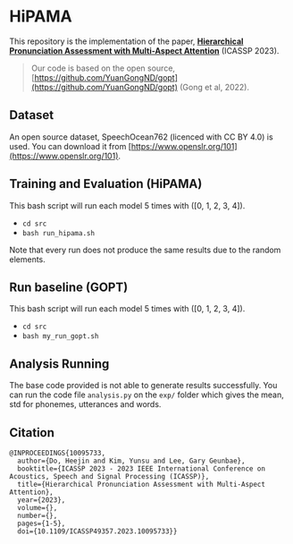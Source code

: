 # HiPAMA 

This repository is the implementation of the paper, [**Hierarchical Pronunciation Assessment with Multi-Aspect Attention**](https://ieeexplore.ieee.org/document/10095733/) (ICASSP 2023).

> Our code is based on the open source, [https://github.com/YuanGongND/gopt](https://github.com/YuanGongND/gopt) (Gong et al, 2022).

## Dataset

An open source dataset, SpeechOcean762 (licenced with CC BY 4.0) is used. You can download it from [https://www.openslr.org/101](https://www.openslr.org/101).

## Training and Evaluation (HiPAMA)
This bash script will run each model 5 times with ([0, 1, 2, 3, 4]).
- `cd src`
- `bash run_hipama.sh`

Note that every run does not produce the same results due to the random elements.

## Run baseline (GOPT)
This bash script will run each model 5 times with ([0, 1, 2, 3, 4]).
- `cd src`
- `bash my_run_gopt.sh`

## Analysis Running
The base code provided is not able to generate results successfully. You can run the code file `analysis.py` on the `exp/` folder which gives the mean, std for phonemes, utterances and words. 

## Citation

```
@INPROCEEDINGS{10095733,
  author={Do, Heejin and Kim, Yunsu and Lee, Gary Geunbae},
  booktitle={ICASSP 2023 - 2023 IEEE International Conference on Acoustics, Speech and Signal Processing (ICASSP)}, 
  title={Hierarchical Pronunciation Assessment with Multi-Aspect Attention}, 
  year={2023},
  volume={},
  number={},
  pages={1-5},
  doi={10.1109/ICASSP49357.2023.10095733}}
```
